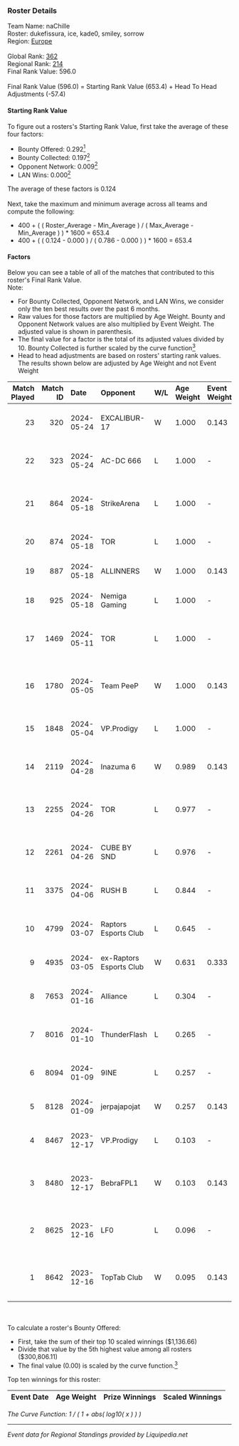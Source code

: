 ### Roster Details<br />
Team Name: naChille<br />
Roster: dukefissura, ice, kade0, smiley, sorrow<br />
Region: [Europe]( ../standings_europe.md)<br />
<br />
Global Rank: [362](../standings_global.md)<br />
Regional Rank: [214]( ../standings_europe.md)<br />
Final Rank Value:  596.0<br />
<br />
Final Rank Value (596.0) = Starting Rank Value (653.4) + Head To Head Adjustments (-57.4)<br />

#### Starting Rank Value<br />
To figure out a rosters's Starting Rank Value, first take the average of these four factors:<br />
- Bounty Offered: 0.292[<sup>1</sup>](#table2)
- Bounty Collected: 0.197[<sup>2</sup>](#table1)
- Opponent Network: 0.009[<sup>2</sup>](#table1)
- LAN Wins: 0.000[<sup>2</sup>](#table1)

The average of these factors is 0.124<br />
<br />
Next, take the maximum and minimum average across all teams and compute the following:<br />
- 400 + ( ( Roster_Average - Min_Average ) / ( Max_Average - Min_Average ) ) * 1600 = 653.4
- 400 + ( ( 0.124 - 0.000 ) / ( 0.786 - 0.000 ) ) * 1600 = 653.4


#### Factors<br />
Below you can see a table of all of the matches that contributed to this roster's Final Rank Value.<br />
Note:<br />

- For Bounty Collected, Opponent Network, and LAN Wins, we consider only the ten best results over the past 6 months.
- Raw values for those factors are multiplied by Age Weight. Bounty and Opponent Network values are also multiplied by Event Weight. The adjusted value is shown in parenthesis.
- The final value for a factor is the total of its adjusted values divided by 10. Bounty Collected is further scaled by the curve function[<sup>3</sup>](#curveFunction)
- Head to head adjustments are based on rosters' starting rank values. The results shown below are adjusted by Age Weight and not Event Weight
<span id="table1"></span><br />


| Match Played | Match ID | Date       | Opponent                | W/L | Age Weight | Event Weight | Bounty Collected | Opponent Network | LAN Wins  | H2H Adj. | Roster                                         |
| -: | -: | :- | :- | :- | :- | :- | :- | :- | :- | -: | :- |
|           23 |      320 | 2024-05-24 | EXCALIBUR-17            | W   | 1.000      | 0.143        | 0.000 (0.000)    | 0.000 (0.000)    | 0 (0.000) |     7.23 | dukefissura, ice, kade0, smiley, sorrow        |
|           22 |      323 | 2024-05-24 | AC-DC 666               | L   | 1.000      | -            | -                | -                | -         |   -20.09 | dukefissura, ice, kade0, smiley, sorrow        |
|           21 |      864 | 2024-05-18 | StrikeArena             | L   | 1.000      | -            | -                | -                | -         |   -19.46 | adai, mag1k3Y, maison, mo0n, R3LiFwOw          |
|           20 |      874 | 2024-05-18 | TOR                     | L   | 1.000      | -            | -                | -                | -         |    -8.19 | dukefissura, ice, kade0, mou, rinnn            |
|           19 |      887 | 2024-05-18 | ALLINNERS               | W   | 1.000      | 0.143        | 0.005 (0.001)    | 0.191 (0.027)    | 0 (0.000) |    17.63 | dukefissura, ice, kade0, mou, rinnn            |
|           18 |      925 | 2024-05-18 | Nemiga Gaming           | L   | 1.000      | -            | -                | -                | -         |    -1.86 | dukefissura, ice, kade0, mou, r1nn             |
|           17 |     1469 | 2024-05-11 | TOR                     | L   | 1.000      | -            | -                | -                | -         |    -8.76 | BLVCKM4GIC, def1zer, forkyz, Pumpkin66, tasman |
|           16 |     1780 | 2024-05-05 | Team PeeP               | W   | 1.000      | 0.143        | 0.000 (0.000)    | 0.247 (0.035)    | 0 (0.000) |    14.45 | bogemtdarf, h1kan, la3euka, m1QUSE, YumsaN     |
|           15 |     1848 | 2024-05-04 | VP.Prodigy              | L   | 1.000      | -            | -                | -                | -         |    -8.87 | adai, dukefissura, ice, kade0, mou             |
|           14 |     2119 | 2024-04-28 | Inazuma 6               | W   | 0.989      | 0.143        | 0.000 (0.000)    | 0.000 (0.000)    | 0 (0.000) |     6.92 | adai, dukefissura, ice, kade0, mou             |
|           13 |     2255 | 2024-04-26 | TOR                     | L   | 0.977      | -            | -                | -                | -         |    -9.53 | BLVCKM4GIC, def1zer, forkyz, Pumpkin66, tasman |
|           12 |     2261 | 2024-04-26 | CUBE BY SND             | L   | 0.976      | -            | -                | -                | -         |   -15.05 | adai, dukefissura, ice, kade0, mou             |
|           11 |     3375 | 2024-04-06 | RUSH B                  | L   | 0.844      | -            | -                | -                | -         |    -7.68 | adai, dukefissura, ice, kade0, mou             |
|           10 |     4799 | 2024-03-07 | Raptors Esports Club    | L   | 0.645      | -            | -                | -                | -         |    -5.67 | Dosia, dukefissura, ice, kade0, mou            |
|            9 |     4935 | 2024-03-05 | ex-Raptors Esports Club | W   | 0.631      | 0.333        | 0.000 (0.000)    | 0.110 (0.023)    | 0 (0.000) |    10.12 | Finui, Igorek, Midgard, PALM1, Rutk0           |
|            8 |     7653 | 2024-01-16 | Alliance                | L   | 0.304      | -            | -                | -                | -         |    -2.25 | Dosia, dukefissura, ice, kade0, mou            |
|            7 |     8016 | 2024-01-10 | ThunderFlash            | L   | 0.265      | -            | -                | -                | -         |    -2.19 | Dosia, dukefissura, ice, kade0, mou            |
|            6 |     8094 | 2024-01-09 | 9INE                    | L   | 0.257      | -            | -                | -                | -         |    -5.18 | Dosia, dukefissura, ice, kade0, mou            |
|            5 |     8128 | 2024-01-09 | jerpajapojat            | W   | 0.257      | 0.143        | 0.000 (0.000)    | 0.000 (0.000)    | 0 (0.000) |     1.58 | Bokzi, Jerppa, Mikzuuu, ykis, zks              |
|            4 |     8467 | 2023-12-17 | VP.Prodigy              | L   | 0.103      | -            | -                | -                | -         |    -0.85 | Dosia, dukefissura, ice, kade0, mou            |
|            3 |     8480 | 2023-12-17 | BebraFPL1               | W   | 0.103      | 0.143        | 0.000 (0.000)    | 0.003 (0.000)    | 0 (0.000) |     1.01 | bodyaN, klydeep, Maloy24, MoWeL, t1murj4N      |
|            2 |     8625 | 2023-12-16 | LF0                     | L   | 0.096      | -            | -                | -                | -         |    -1.68 | HUckLer, lesswill, SP1NT, SUROVIY666, Xerison  |
|            1 |     8642 | 2023-12-16 | TopTab Club             | W   | 0.095      | 0.143        | 0.000 (0.000)    | 0.135 (0.002)    | 0 (0.000) |     0.94 | ADntZ, keembo, maQuein, rezn9, SKYLLLER        |

<br />
<span id="table2"></span><br />
To calculate a roster's Bounty Offered:<br />

- First, take the sum of their top 10 scaled winnings ($1,136.66)
- Divide that value by the 5th highest value among all rosters ($300,806.11)
- The final value (0.00) is scaled by the curve function.[<sup>3</sup>](#curveFunction)

Top ten winnings for this roster:<br />

| Event Date | Age Weight | Prize Winnings | Scaled Winnings |
| :- | -: | :- | :- |


<span id="curveFunction"></span>_The Curve Function: 1 / ( 1 + abs( log10( x ) ) )_<br />

---
_Event data for Regional Standings provided by Liquipedia.net_<br />

